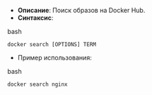 - **Описание**: Поиск образов на Docker Hub.
- **Синтаксис**:

bash

`docker search [OPTIONS] TERM`

- Пример использования:

bash

`docker search nginx`